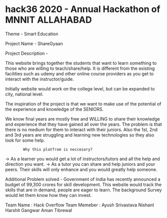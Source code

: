 # hack36 2020 - Annual Hackathon of MNNIT ALLAHABAD
Theme - Smart Education

Project Name - ShareGyaan

Project Description - 

This website brings together the students that want to learn something to those who are willing to teach/share/help.
It is different from the existing facilities such as udemy and other online course providers as you get to interact with the instructor/guide.

Initially website would work on the college level, but can be expanded to city, national level.

The inspiration of the project is that we want to make use of the potential of the experience and knowledge of the SENIORS.

We know final years are mostly free and WILLING to share their knowledge and experience that they have gained all over the years.
The problem is that there is no medium for them to interact with their juniors.
Also the 1st, 2nd and 3rd years are struggling and learning new technologies so they also look for some help.


            Why this platfrom is neccesary? 

->  As a learner you would get a lot of instructors/tutors and 
    all the help and direction you want.
->  As a tutor you can share and help juniors and your peers. 
    Their skills will only enhance and you would greatly help someone.

Additional Problem solved - 
Government of India has recently announced a budget of 99,300 crores for skill development. This website would track the skills that are in demand, people are eager to learn.
The background Survey would let them know how they can invest. 

Team Name : Hack Overflow
Team Memeber : Ayush Srivastava
               Nishant
               Harshit Gangwar
               Aman Tibrewal
